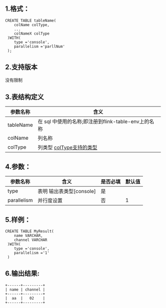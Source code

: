 ## 1.格式：
```
CREATE TABLE tableName(
    colName colType,
    ...
    colNameX colType
 )WITH(
    type ='console',
    parallelism ='parllNum'
 );

```

## 2.支持版本
没有限制
 
## 3.表结构定义
 
|参数名称|含义|
|----|---|
| tableName| 在 sql 中使用的名称;即注册到flink-table-env上的名称|
| colName | 列名称|
| colType | 列类型 [colType支持的类型](colType.md)|

## 4.参数：

|参数名称|含义|是否必填|默认值|
|----|----|----|----|
|type |表明 输出表类型[console]|是||
| parallelism | 并行度设置|否|1|
  
## 5.样例：
```
CREATE TABLE MyResult(
    name VARCHAR,
    channel VARCHAR
 )WITH(
    type ='console',
    parallelism ='1'
 )
 ```
 
 ## 6.输出结果:
 ```
 +------+---------+
 | name | channel |
 +------+---------+
 |  aa  |   02    |
 +------+---------+
 ```